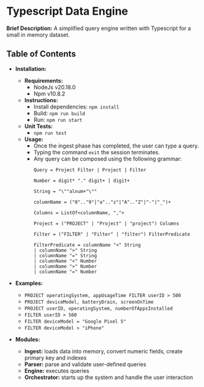 # Typescript Data Engine

**Brief Description:**
A simplified query engine written with Typescript for a small in memory dataset.
## Table of Contents
* **Installation:**
    * **Requirements:**
        * NodeJs v20.18.0
        * Npm v10.8.2
    * **Instructions:**
        * Install dependencies: ``npm install``
        * Build: ``npm run build``
        * Run: ``npm run start``
    * **Unit Tests:**
        * ``npm run test``
  * **Usage:** 
    * Once the ingest phase has completed, the user can type a query.
    * Typing the command ``exit`` the session terminates.
    * Any query can be composed using the following grammar:
        ````
      Query = Project Filter | Project | Filter
 
      Number = digit* "." digit+ | digit+
  
      String = "\""alnum+"\""

      columnName = ("0".."9"|"a".."z"|"A".."Z"|"-"|"_")+

      Columns = ListOf<columnName, ",">

      Project = ("PROJECT" | "Project" | "project") Columns

      Filter = ("FILTER" | "Filter" | "filter") FilterPredicate

      FilterPredicate = columnName "<" String
        | columnName ">" String
        | columnName "=" String
        | columnName "<" Number
        | columnName ">" Number
        | columnName "=" Number
 
* **Examples:**
    * ``PROJECT operatingSystem, appUsageTime FILTER userID > 500``
    * ``PROJECT deviceModel, batteryDrain, screenOnTime``
    * ``PROJECT userID, operatingSystem, numberOfAppsInstalled``
    * ``FILTER userID > 500``
    * ``FILTER deviceModel = "Google Pixel 5"``
    * ``FILTER deviceModel > "iPhone"``

* **Modules:**
    * **Ingest:** loads data into memory, convert numeric fields, create primary key and indexes
    * **Parser:** parse and validate user-defined queries
    * **Engine:** executes queries
    * **Orchestrator:** starts up the system and handle the user interaction

